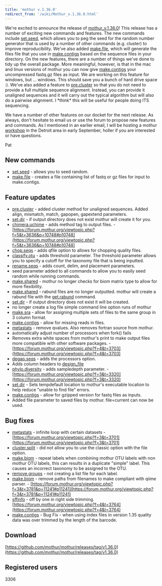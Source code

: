 ```yaml
---
title: 'mothur v.1.36.0'
redirect_from: '/wiki/Mothur_v.1.36.0.html'
---
```

We're excited to announce the release of
[mothur\_v.1.36.0](mothur_v.1.36.0)! This release has a
number of exciting new commands and features. The new commands include
[set.seed](set.seed), which allows you to peg the seed for
the random number generator that is used by a number of other commands
(e.g. cluster) to improve reproducibility. We've also added
[make.file](make.file), which will generate the files file
that you use in [make.contigs](make.contigs) based on the
sequence files in your directory. On the new features, there are a
number of things we've done to tidy up the overall package. More
meaningful, however, is that in the mac and linux versions of mothur you
can now give [make.contigs](make.contigs) your uncompressed
fastq.gz files as input. We are working on this feature for windows, but
\... windows. This should save you a bunch of hard drive space :).
We've also added a feature to [pre.cluster](pre.cluster) so
that you do not need to provide a full multiple sequence alignment.
Instead, you can provide it unaligned sequences and it will carry out
the typical algorithm but will also do a pairwise alignment. I \*think\*
this will be useful for people doing ITS sequencing.

We have a number of other features on our docket for the next release.
As always, don't hesitate to email us or use the forum to propose new
features and commands. As I mentioned in an earlier email, I will be
hosting a mothur [workshop](workshop) in the Detroit area in
early September, holler if you are interested or have questions.

Pat

## New commands

-   [set.seed](set.seed) - allows you to seed random.
-   [make.file](make.file) - creates a file containing list
    of fastq or gz files for input to make.contigs.

## Feature updates

-   [pre.cluster](pre.cluster) - added cluster method for
    unaligned sequences. Added align, mismatch, match, gapopen,
    gapextend parameters.
-   [set.dir](set.dir) - if output directory does not exist
    mothur will create it for you.
-   [chimera.uchime](chimera.uchime) - adds method tag to
    output files. -
    [https://forum.mothur.org/viewtopic.php?f=5&t=3636&p=10748#p10748](https://forum.mothur.org/viewtopic.php?f=5&t=3636&p=10748#p10748)
-   [chop.seqs](chop.seqs) - adds qfile option to allows for
    chopping quality files.
-   [classify.otu](classify.otu) - adds threshold parameter.
    The threshold parameter allows you to specify a cutoff for the
    taxonomy file that is being inputted.
-   [rename.seqs](rename.seqs) - adds count, delim, and
    placement parameters.
-   seed parameter added to all commands to allow you to easily seed
    random while running commands.
-   [make.shared](make.shared) - mothur no longer checks for
    biom matrix type to allow for more flexibility.
-   [make.shared](make.shared) - rabund files are no longer
    outputted. mothur will create a rabund file with the
    [get.rabund](get.rabund) command.
-   [set.dir](set.dir) - if output directory does not exist
    it will be created.
-   no longer create a log file simple command line option runs of
    mothur
-   [make.sra](make.sra) - allow for assigning multiple sets
    of files to the same group in 3 column format.
-   [make.contigs](make.contigs) - allow for missing reads in
    files.
-   [metastats](metastats) - remove qvalues. Also removes
    fortran source from mothur.
-   automatically adjust number of processors when fork() fails
-   Removes extra white spaces from mothur's print to make output files
    more compatible with other software packages. -
    [https://forum.mothur.org/viewtopic.php?f=4&t=3703](https://forum.mothur.org/viewtopic.php?f=4&t=3703)
-   [degap.seqs](degap.seqs) - adds the processors option.
-   Adds column headers to [design\_file](Design_File)
-   [phylo.diversity](phylo.diversity) - adds sampledepth
    parameter. - [https://forum.mothur.org/viewtopic.php?f=3&t=3320](https://forum.mothur.org/viewtopic.php?f=3&t=3320)
-   [set.dir](set.dir) - Sets tempdefault location to
    mothur's executable location to help reduce "unable to find file"
    errors.
-   [make.contigs](make.contigs) - allow for gzipped version
    for fastq files as inputs.
-   Added file parameter to saved files by mothur. file=current can now
    be used.

## Bug fixes

-   [metastats](metastats) - infinite loop with certain
    datasets - [https://forum.mothur.org/viewtopic.php?f=3&t=3701](https://forum.mothur.org/viewtopic.php?f=3&t=3701)
-   [cluster.split](cluster.split) - did not allow you to use
    the classic option with the file option.
-   [make.biom](make.biom) - repeat labels when combining
    mothur OTU labels with non mothur OTU labels, this can results in a
    duplicate "simple" label. This causes an incorrect taxonomy to be
    assigned to the OTU.
-   [remove.groups](remove.groups) - not creating a list file
    for each label.
-   [make.biom](make.biom) - remove paths from filenames to
    make compliant with qiime parser. -
    [https://forum.mothur.org/viewtopic.php?f=3&t=3781&p=11241#p11241](https://forum.mothur.org/viewtopic.php?f=3&t=3781&p=11241#p11241)
-   [sffinfo](sffinfo) - off by one in right side trimming.
    [https://forum.mothur.org/viewtopic.php?f=4&t=3764](https://forum.mothur.org/viewtopic.php?f=4&t=3764)
-   [make.contigs](make.contigs) - Bug Fix - when using index
    files in version 1.35 quality data was over trimmed by the length of
    the barcode.

## Download

[https://github.com/mothur/mothur/releases/tag/v1.36.0](https://github.com/mothur/mothur/releases/tag/v1.36.0)

## Registered users

3306
